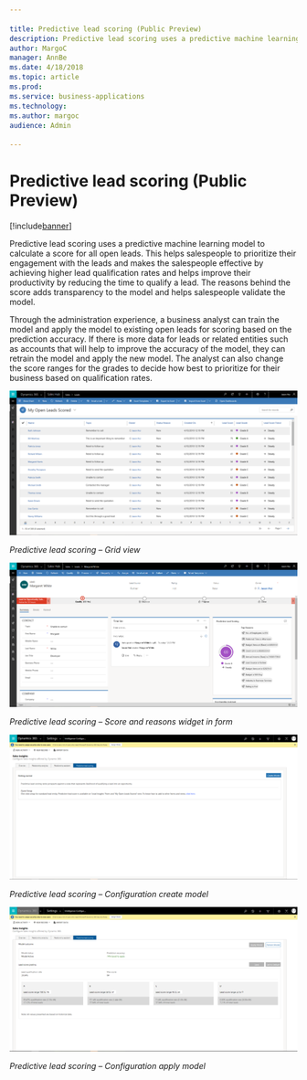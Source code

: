 ```yaml
---

title: Predictive lead scoring (Public Preview)
description: Predictive lead scoring uses a predictive machine learning model to calculate a score for all open leads.
author: MargoC
manager: AnnBe
ms.date: 4/18/2018
ms.topic: article
ms.prod: 
ms.service: business-applications
ms.technology: 
ms.author: margoc
audience: Admin

---
```

#  Predictive lead scoring (Public Preview)




[!include[banner](../../../includes/banner.md)]

Predictive lead scoring uses a predictive machine learning model to calculate a
score for all open leads. This helps salespeople to prioritize their engagement
with the leads and makes the salespeople effective by achieving higher lead
qualification rates and helps improve their productivity by reducing the time to
qualify a lead. The reasons behind the score adds transparency to the model and
helps salespeople validate the model.

Through the administration experience, a business analyst can train the model
and apply the model to existing open leads for scoring based on the prediction
accuracy. If there is more data for leads or related entities such as accounts
that will help to improve the accuracy of the model, they can retrain the model
and apply the new model. The analyst can also change the score ranges for the
grades to decide how best to prioritize for their business based on
qualification rates.

![](media/predictive-lead-scoring-public-preview-1.png "")
<!-- Predictive lead scoring - Grid view.png -->


*Predictive lead scoring – Grid view*

![](media/predictive-lead-scoring-public-preview-2.png "")
<!-- Predictive lead scoring - Score and reasons widget in form.png -->


*Predictive lead scoring – Score and reasons widget in form*

![](media/predictive-lead-scoring-public-preview-3.png "")
<!-- Predictive lead scoring - Configuration create model.png -->


*Predictive lead scoring – Configuration create model*

![](media/predictive-lead-scoring-public-preview-4.png "")
<!-- Predictive lead scoring - Configuration apply model.png -->


*Predictive lead scoring – Configuration apply model*

